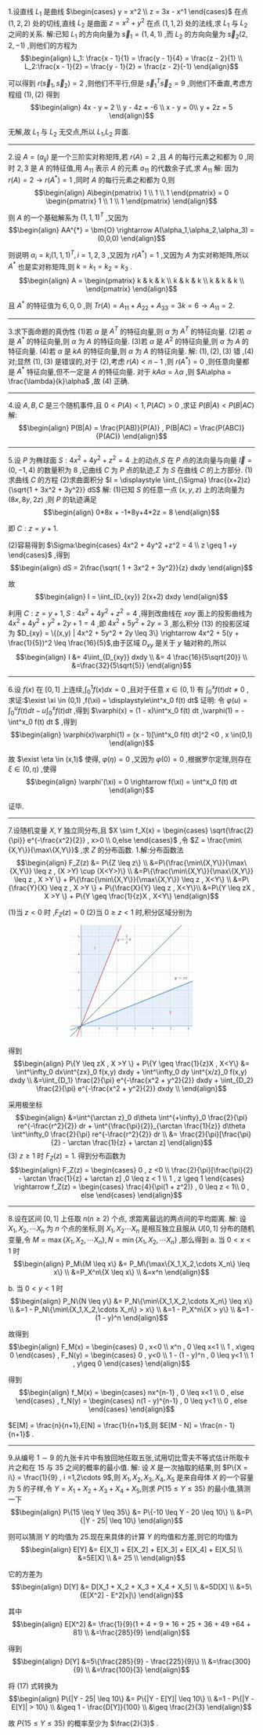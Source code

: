 1.设直线 $L_1$ 是曲线 $\begin{cases}
    y = x^2 \\
    z = 3x - x^1
\end{cases}$ 在点 $(1,2,2)$ 处的切线,直线 $L_2$ 是曲面 $z = x^2 + y^2$ 在点 $(1,1,2)$ 处的法线,求 $L_1$ 与 $L_2$ 之间的关系.
解:已知 $L_1$ 的方向向量为 $\vec{s}_1 = (1,4,1)$ ,而 $L_2$ 的方向向量为 $\vec{s}_2(2,2,-1)$ ,则他们的方程为
$$\begin{align}
    L_1: \frac{x - 1}{1} = \frac{y - 1}{4} = \frac{z - 2}{1} \\
    L_2:\frac{x - 1}{2} = \frac{y - 1}{2} = \frac{z - 2}{-1}
\end{align}$$

可以得到 $r(\vec{s}_1,\vec{s}_2) = 2$ ,则他们不平行,但是 $\vec{s}_1^T\vec{s}_2 = 9$ ,则他们不垂直,考虑方程组 $(1),(2)$ 得到
$$\begin{align}
    4x - y = 2 \\
    y - 4z = -6 \\
    x - y = 0\\
    y + 2z = 5
\end{align}$$

无解,故 $L_1$ 与 $L_2$ 无交点,所以 $L_1$,$L_2$ 异面.


---
2.设 $A = (a_{ij})$ 是一个三阶实对称矩阵,若 $r(A) = 2$ ,且 $A$ 的每行元素之和都为 $0$ ,同时 $2,3$ 是 $A$ 的特征值,用 $A_{11}$ 表示 $A$ 的元素 $a_{11}$ 的代数余子式,求 $A_{11}$
解:
因为 $r(A) = 2 \rightarrow r(A^{*}) = 1$ ,同时 $A$ 的每行元素之和都为 $0$,则
$$\begin{align}
    A\begin{pmatrix}
        1 \\ 1 \\ 1
    \end{pmatrix} = 0 \begin{pmatrix}
        1 \\ 1 \\ 1
    \end{pmatrix}
\end{align}$$

则 $A$ 的一个基础解系为 $(1,1,1)^T$ ,又因为
$$\begin{align}
    AA^{*} = \bm{O} \rightarrow A(\alpha_1,\alpha_2,\alpha_3) = (0,0,0) 
\end{align}$$

则说明 $\alpha_i = k_i(1,1,1)^T , i=1,2,3$ ,又因为 $r(A^{*}) = 1$ ,又因为 $A$ 为实对称矩阵,所以 $A^{*}$ 也是实对称矩阵,则 $k = k_1 = k_2 = k_3$ .
$$\begin{align}
    A = \begin{pmatrix}
        k & k & k \\
        k & k & k \\
        k & k & k \\
    \end{pmatrix}
\end{align}$$ 

且 $A^{*}$ 的特征值为 $6,0,0$ ,则 $Tr(A) =A_{11} + A_{22} + A_{33} = 3k = 6  \rightarrow A_{11} = 2$.


---
3.求下面命题的真伪性
(1)若 $\alpha$ 是 $A^T$ 的特征向量,则 $\alpha$ 为 $A^T$ 的特征向量.
(2)若 $\alpha$ 是 $A^{*}$ 的特征向量,则 $\alpha$ 为 $A$ 的特征向量.
(3)若 $\alpha$ 是 $A^{2}$ 的特征向量,则 $\alpha$ 为 $A$ 的特征向量.
(4)若 $\alpha$ 是 $kA$ 的特征向量,则 $\alpha$ 为 $A$ 的特征向量.
解: $(1),(2),(3)$ 错 ,$(4)$ 对;显然 $(1),(3)$ 是错误的,对于 $(2)$,考虑 $r(A) < n  - 1$ ,则 $r(A^{*}) = 0$ ,则任意向量都是 $A^{*}$ 特征向量,但不一定是 $A$ 的特征向量.
对于 $kA\alpha = \lambda \alpha$ ,则 $A\alpha = \frac{\lambda}{k}\alpha$ ,故 $(4)$ 正确.



---
4.设 $A,B,C$ 是三个随机事件,且 $0<P(A)<1,P(AC)>0$ ,求证 $P(B|A) <P(B|AC)$
解:
$$\begin{align}
    P(B|A) = \frac{P(AB)}{P(A)} , P(B|AC) = \frac{P(ABC)}{P(AC)}
\end{align}$$









---
5.设 $P$ 为椭球面 $S:4x^2 + 4y^2 +z^2 = 4$ 上的动点,$S$ 在 $P$ 点的法向量与向量 $\vec{l} = (0,-1,4)$ 的数量积为 $8$ ,记曲线 $C$ 为 $P$ 点的轨迹,$\Sigma$ 为 $S$ 在曲线 $C$ 的上方部分.
(1)求曲线 $C$ 的方程
(2)求曲面积分 $I = \displaystyle \iint_{\Sigma} \frac{(x+2)z}{\sqrt{1 + 3x^2 + 3y^2}} dS$
解:
(1)已知 $S$ 的任意一点 $(x,y,z)$ 上的法向量为 $(8x,8y,2z)$ ,则 $P$ 的轨迹满足
$$\begin{align}
     0*8x + -1*8y+4*2z =  8 
\end{align}$$

即 $C:z = y + 1$.

(2)容易得到 $\Sigma:\begin{cases}
    4x^2 + 4y^2 +z^2 = 4 \\
    z \geq 1 +y
\end{cases}$ ,得到
$$\begin{align}
    dS = 2\frac{\sqrt{ 1 + 3x^2 + 3y^2}}{z} dxdy
\end{align}$$

故
$$\begin{align}
    I = \iint_{D_{xy}} 2(x+2) dxdy
\end{align}$$


利用 $C:z = y + 1 , S:4x^2 + 4y^2 +z^2 = 4$ ,得到改曲线在 $xoy$ 面上的投影曲线为 $4x^2 + 4y^2 + y^2 + 2y + 1 = 4$ ,即 $4x^2 + 5y^2 + 2y = 3$ ,那么积分 $(13)$ 的投影区域为 $D_{xy} = \{(x,y) | 4x^2 + 5y^2 + 2y \leq 3\} \rightarrow 4x^2 + 5(y + \frac{1}{5})^2 \leq \frac{16}{5}$,由于区域 $D_{xy}$ 是关于 $y$ 轴对称的,所以
$$\begin{align}
    I &= 4\iint_{D_{xy}} dxdy \\
    &= 4 \frac{16}{5\sqrt{20}} \\
    &=\frac{32}{5\sqrt{5}}
\end{align}$$

---
6.设 $f(x)$ 在 $[0,1]$ 上连续,$\int^1_0 f(x) dx = 0$ ,且对于任意 $x \in(0,1)$ 有 $\displaystyle\int^x_0 f(t) dt \not ={0}$ ,求证:$\exist \xi \in (0,1) ,f(\xi) = \displaystyle\int^x_0 f(t) dt$
证明:
令 $\varphi(u) = \displaystyle \int^u_0 f(t) dt - u \int^x_0 f(t) dt$ ,得到 $\varphi(x) = (1 - x)\int^x_0 f(t) dt ,\varphi(1) =  - \int^x_0 f(t) dt $ ,得到
$$\begin{align}
  \varphi(x)\varphi(1) =   (x - 1)[\int^x_0 f(t) dt]^2 <0 , x \in(0,1)
\end{align}$$

故 $\exist \eta \in (x,1)$ 使得, $\varphi (\eta) = 0$ ,又因为 $\varphi(0) = 0$ ,根据罗尔定理,则存在 $\xi \in(0,\eta)$ ,使得
$$\begin{align}
    \varphi'(\xi) = 0 \rightarrow f(\xi) = \int^x_0 f(t) dt
\end{align}$$

证毕.

---
7.设随机变量 $X,Y$ 独立同分布,且 $X \sim f_X(x) = \begin{cases}
    \sqrt{\frac{2}{\pi}} e^{-\frac{x^2}{2}} , x>0 \\
    0,else
\end{cases}$ ,令 $Z = \frac{\min\{X,Y\}}{\max\{X,Y\}}$ ,求 $Z$ 的分布函数.
1.解:分布函数法
$$\begin{align}
    F_Z(z) &=  P\{Z \leq z\} \\
    &=P\{\frac{\min\{X,Y\}}{\max\{X,Y\}} \leq z , (X >Y) \cup (X<Y>)\} \\
    &=P\{\frac{\min\{X,Y\}}{\max\{X,Y\}} \leq z , X >Y \} + P\{\frac{\min\{X,Y\}}{\max\{X,Y\}} \leq z ,  X<Y\} \\ 
    &=P\{\frac{Y}{X} \leq z , X >Y \} + P\{\frac{X}{Y} \leq z ,  X<Y\}\\
    &=P\{Y \leq zX , X >Y \} + P\{Y \geq \frac{1}{z}X ,  X<Y\}
\end{align}$$

(1)当 $z<0$ 时 ,$F_Z(z) = 0$
(2)当 $0 \geq z<1$ 时,积分区域分别为
<center>
<img src="../image/3.png" width = 250>
</center>

得到
$$\begin{align}
    P\{Y \leq zX , X >Y \} + P\{Y \geq \frac{1}{z}X ,  X<Y\} &= \int^\infty_0 dx\int^{zx}_0 f(x,y) dxdy + \int^\infty_0 dy \int^{x/z}_0 f(x,y) dxdy  \\
    &=\iint_{D_1} \frac{2}{\pi} e^{-\frac{x^2 + y^2}{2}} dxdy + \iint_{D_2} \frac{2}{\pi} e^{-\frac{x^2 + y^2}{2}} dxdy \\
\end{align}$$

采用极坐标
$$\begin{align}
    &=\int^{\arctan z}_0 d\theta \int^{+\infty}_0 \frac{2}{\pi} re^{-\frac{r^2}{2}} dr + \int^{\frac{\pi}{2}}_{\arctan \frac{1}{z}} d\theta \int^\infty_0 \frac{2}{\pi} re^{-\frac{r^2}{2}} dr \\
    &= \frac{2}{\pi}[\frac{\pi}{2} - \arctan \frac{1}{z} + \arctan z]
\end{align}$$
(3) $z \geq 1$ 时 $F_Z(z) = 1$.
得到分布函数为
$$\begin{align}
    F_Z(z) = \begin{cases}
        0 , z <0  \\
        \frac{2}{\pi}[\frac{\pi}{2} - \arctan \frac{1}{z} + \arctan z] ,0 \leq z < 1 \\
        1 , z \geq 1 
    \end{cases} \rightarrow f_Z(z) = \begin{cases}
        \frac{4}{\pi(1 + z^2)} , 0 \leq z < 1\\
        0 , else
    \end{cases}
\end{align}$$



---
8.设在区间 $[0,1]$ 上任取 $n(n \geq 2)$ 个点, 求距离最远的两点间的平均距离.
解:
设 $X_1,X_2,\cdots X_n$ 为 $n$ 个点的坐标,则 $X_1,X_2\cdots X_n$ 是相互独立且服从 $U[0,1]$ 分布的随机变量,令 $M = \max\{X_1,X_2,\cdots X_n\} , N = \min\{X_1,X_2,\cdots X_n\}$ ,那么得到
a. 当 $0<x<1$ 时
$$\begin{align}
    P_M\{M \leq x\} &= P_M\{\max\{X_1,X_2,\cdots X_n\} \leq x\} \\
    &=P_X^n\{X \leq x\} \\
    &=x^n
\end{align}$$
 
b. 当 $0<y<1$ 时
$$\begin{align}
    P_N\{N \leq y\} &= P_N\{\min\{X_1,X_2,\cdots X_n\} \leq x\} \\
    &=1 - P_N\{\min\{X_1,X_2,\cdots X_n\} > x\} \\
    &=1 - P_X^n\{X > y\} \\
    &=1 - (1 - y)^n
\end{align}$$

故得到
$$\begin{align}
    F_M(x) = \begin{cases}
        0 , x<0 \\
        x^n , 0 \leq x<1 \\
        1 , x\geq 0
    \end{cases} , F_N(y) = \begin{cases}
        0 , y<0 \\
        1 - (1 - y)^n , 0 \leq y<1 \\
        1 , y\geq 0
    \end{cases}
\end{align}$$

得到
$$\begin{align}
    f_M(x) = \begin{cases}
        nx^{n-1} , 0 \leq x<1 \\
        0 , else
    \end{cases} , f_N(y) = \begin{cases}
        n(1 - y)^{n-1} , 0 \leq y<1 \\
        0 , else
    \end{cases}
\end{align}$$

$E[M] = \frac{n}{n+1},E[N] = \frac{1}{n+1}$,则 $E[M - N] = \frac{n - 1}{n+1}$ .


---
9.从编号 $1 \sim 9$ 的九张卡片中有放回地任取五张,试用切比雪夫不等式估计所取卡片之和在 $15$ 与 $35$ 之间的概率的最小值.
解:
设 $X$ 是一次抽取的结果,则 $P\{X = i\} = \frac{1}{9} , i =1,2\cdots 9$,则 $X_1,X_2,X_3,X_4,X_5$ 是来自母体 $X$ 的一个容量为 $5$ 的子样,令 $Y = X_1 + X_2 + X_3 + X_4 + X_5$,则求 $P\{15 \leq Y \leq 35 \}$ 的最小值,猜测一下
$$\begin{align}
    P\{15 \leq Y \leq 35\} &= P\{-10 \leq Y - 20 \leq 10\} \\
    &=P\{|Y - 25| \leq 10\}
\end{align}$$

则可以猜测 $Y$ 的均值为 $25$.现在来具体的计算 $Y$ 的均值和方差,则它的均值为
$$\begin{align}
    E[Y] &= E[X_1] + E[X_2] + E[X_3] + E[X_4] + E[X_5] \\
        &=5E[X] \\
        &= 25 \\
\end{align}$$

它的方差为
$$\begin{align}
    D[Y] &= D[X_1 + X_2 + X_3 + X_4 + X_5] \\
    &=5D[X] \\
    &=5\{E[X^2] - E^2[x]\} 
\end{align}$$

其中
$$\begin{align}
    E[X^2] &= \frac{1}{9}(1 + 4 + 9 + 16 + 25 + 36 + 49 +64 + 81) \\
    &=\frac{285}{9} 
\end{align}$$

得到
$$\begin{align}
    D[Y] &=5\{\frac{285}{9} - \frac{225}{9}\} \\
    &=\frac{300}{9} \\
    &=\frac{100}{3}
\end{align}$$

将 $(17)$ 式转换为
$$\begin{align}
    P\{|Y - 25| \leq 10\} &= P\{|Y - E[Y]| \leq 10\} \\
    &=1 - P\{|Y - E[Y]| > 10\} \\
    &\geq 1 - \frac{D[Y]}{100} \\
    &\geq \frac{2}{3} 
\end{align}$$

故 $P\{15 \leq Y \leq 35\}$ 的概率至少为 $\frac{2}{3}$ .